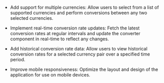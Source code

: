 - Add support for multiple currencies: Allow users to select from a list of supported currencies and perform conversions between any two selected currencies.

- Implement real-time conversion rate updates: Fetch the latest conversion rates at regular intervals and update the converter component in real-time to reflect any changes.

- Add historical conversion rate data: Allow users to view historical conversion rates for a selected currency pair over a specified time period.

- Improve mobile responsiveness: Optimize the layout and design of the application for use on mobile devices.